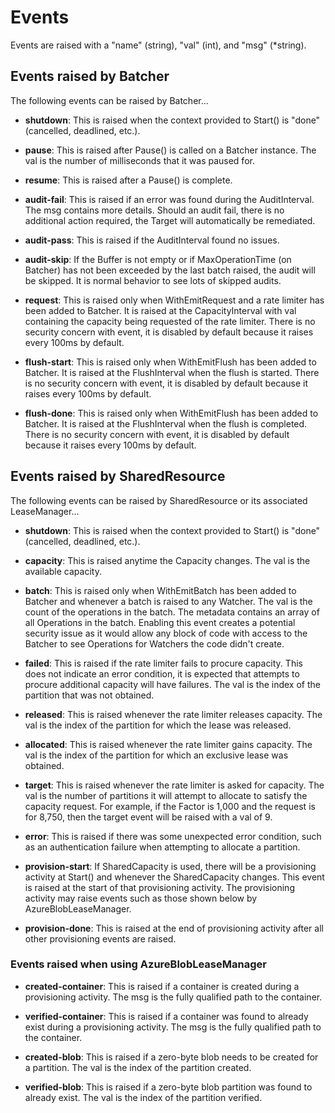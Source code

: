 # Events

Events are raised with a "name" (string), "val" (int), and "msg" (*string).

## Events raised by Batcher

The following events can be raised by Batcher...

- __shutdown__: This is raised when the context provided to Start() is "done" (cancelled, deadlined, etc.).

- __pause__: This is raised after Pause() is called on a Batcher instance. The val is the number of milliseconds that it was paused for.

- __resume__: This is raised after a Pause() is complete.

- __audit-fail__: This is raised if an error was found during the AuditInterval. The msg contains more details. Should an audit fail, there is no additional action required, the Target will automatically be remediated.

- __audit-pass__: This is raised if the AuditInterval found no issues.

- __audit-skip__: If the Buffer is not empty or if MaxOperationTime (on Batcher) has not been exceeded by the last batch raised, the audit will be skipped. It is normal behavior to see lots of skipped audits.

- __request__: This is raised only when WithEmitRequest and a rate limiter has been added to Batcher. It is raised at the CapacityInterval with val containing the capacity being requested of the rate limiter. There is no security concern with event, it is disabled by default because it raises every 100ms by default.

- __flush-start__: This is raised only when WithEmitFlush has been added to Batcher. It is raised at the FlushInterval when the flush is started. There is no security concern with event, it is disabled by default because it raises every 100ms by default.

- __flush-done__: This is raised only when WithEmitFlush has been added to Batcher. It is raised at the FlushInterval when the flush is completed. There is no security concern with event, it is disabled by default because it raises every 100ms by default.

## Events raised by SharedResource

The following events can be raised by SharedResource or its associated LeaseManager...

- __shutdown__: This is raised when the context provided to Start() is "done" (cancelled, deadlined, etc.).

- __capacity__: This is raised anytime the Capacity changes. The val is the available capacity.

- __batch__: This is raised only when WithEmitBatch has been added to Batcher and whenever a batch is raised to any Watcher. The val is the count of the operations in the batch. The metadata contains an array of all Operations in the batch. Enabling this event creates a potential security issue as it would allow any block of code with access to the Batcher to see Operations for Watchers the code didn't create.

- __failed__: This is raised if the rate limiter fails to procure capacity. This does not indicate an error condition, it is expected that attempts to procure additional capacity will have failures. The val is the index of the partition that was not obtained.

- __released__: This is raised whenever the rate limiter releases capacity. The val is the index of the partition for which the lease was released.

- __allocated__: This is raised whenever the rate limiter gains capacity. The val is the index of the partition for which an exclusive lease was obtained.

- __target__: This is raised whenever the rate limiter is asked for capacity. The val is the number of partitions it will attempt to allocate to satisfy the capacity request. For example, if the Factor is 1,000 and the request is for 8,750, then the target event will be raised with a val of 9.

- __error__: This is raised if there was some unexpected error condition, such as an authentication failure when attempting to allocate a partition.

- __provision-start__: If SharedCapacity is used, there will be a provisioning activity at Start() and whenever the SharedCapacity changes. This event is raised at the start of that provisioning activity. The provisioning activity may raise events such as those shown below by AzureBlobLeaseManager.

- __provision-done__: This is raised at the end of provisioning activity after all other provisioning events are raised.

### Events raised when using AzureBlobLeaseManager

- __created-container__: This is raised if a container is created during a provisioning activity. The msg is the fully qualified path to the container.

- __verified-container__: This is raised if a container was found to already exist during a provisioning activity. The msg is the fully qualified path to the container.

- __created-blob__: This is raised if a zero-byte blob needs to be created for a partition. The val is the index of the partition created.

- __verified-blob__: This is raised if a zero-byte blob partition was found to already exist. The val is the index of the partition verified.
